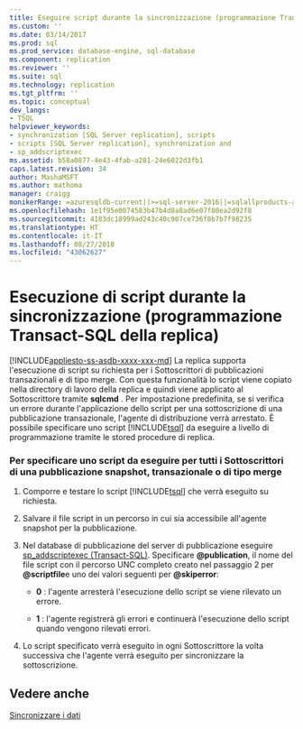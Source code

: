 ```yaml
---
title: Eseguire script durante la sincronizzazione (programmazione Transact-SQL della replica) | Microsoft Docs
ms.custom: ''
ms.date: 03/14/2017
ms.prod: sql
ms.prod_service: database-engine, sql-database
ms.component: replication
ms.reviewer: ''
ms.suite: sql
ms.technology: replication
ms.tgt_pltfrm: ''
ms.topic: conceptual
dev_langs:
- TSQL
helpviewer_keywords:
- synchronization [SQL Server replication], scripts
- scripts [SQL Server replication], synchronization and
- sp_addscriptexec
ms.assetid: b58a0877-4e43-4fab-a281-24e6022d3fb1
caps.latest.revision: 34
author: MashaMSFT
ms.author: mathoma
manager: craigg
monikerRange: =azuresqldb-current||>=sql-server-2016||=sqlallproducts-allversions||>=sql-server-linux-2017||=azuresqldb-mi-current
ms.openlocfilehash: 1e1f95e0074583b47b4d8a8ad6e07f80ea2d92f8
ms.sourcegitcommit: 4183dc18999ad243c40c907ce736f0b7b7f98235
ms.translationtype: HT
ms.contentlocale: it-IT
ms.lasthandoff: 08/27/2018
ms.locfileid: "43062627"
---
```

# <a name="execute-scripts-during-synchronization-replication-transact-sql-programming"></a>Esecuzione di script durante la sincronizzazione (programmazione Transact-SQL della replica)
[!INCLUDE[appliesto-ss-asdb-xxxx-xxx-md](../../includes/appliesto-ss-asdb-xxxx-xxx-md.md)]
  La replica supporta l'esecuzione di script su richiesta per i Sottoscrittori di pubblicazioni transazionali e di tipo merge. Con questa funzionalità lo script viene copiato nella directory di lavoro della replica e quindi viene applicato al Sottoscrittore tramite **sqlcmd** . Per impostazione predefinita, se si verifica un errore durante l'applicazione dello script per una sottoscrizione di una pubblicazione transazionale, l'agente di distribuzione verrà arrestato. È possibile specificare uno script [!INCLUDE[tsql](../../includes/tsql-md.md)] da eseguire a livello di programmazione tramite le stored procedure di replica.  
  
### <a name="to-specify-a-script-to-run-for-all-subscribers-to-a-snapshot-transactional-or-merge-publication"></a>Per specificare uno script da eseguire per tutti i Sottoscrittori di una pubblicazione snapshot, transazionale o di tipo merge  
  
1.  Comporre e testare lo script [!INCLUDE[tsql](../../includes/tsql-md.md)] che verrà eseguito su richiesta.  
  
2.  Salvare il file script in un percorso in cui sia accessibile all'agente snapshot per la pubblicazione.  
  
3.  Nel database di pubblicazione del server di pubblicazione eseguire [sp_addscriptexec &#40;Transact-SQL&#41;](../../relational-databases/system-stored-procedures/sp-addscriptexec-transact-sql.md). Specificare **@publication**, il nome del file script con il percorso UNC completo creato nel passaggio 2 per **@scriptfile**e uno dei valori seguenti per **@skiperror**:  
  
    -   **0** : l'agente arresterà l'esecuzione dello script se viene rilevato un errore.  
  
    -   **1** : l'agente registrerà gli errori e continuerà l'esecuzione dello script quando vengono rilevati errori.  
  
4.  Lo script specificato verrà eseguito in ogni Sottoscrittore la volta successiva che l'agente verrà eseguito per sincronizzare la sottoscrizione.  
  
## <a name="see-also"></a>Vedere anche  
 [Sincronizzare i dati](../../relational-databases/replication/synchronize-data.md)  
  
  

